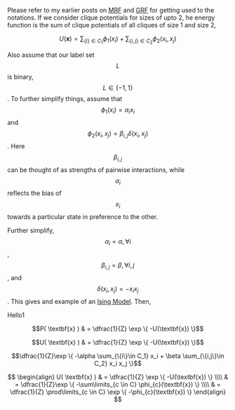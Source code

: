 Please refer to my earlier posts on [MRF](https://pchanda.github.io/MarkovRandomFields/) and [GRF](https://pchanda.github.io/GibbsRandomField/) for getting used to the notations. If we consider clique potentials for sizes of upto 2, he energy function is the sum of clique potentials of all cliques of size 1 and size 2,

$$ U( \textbf{x} ) = \sum_{\{i\}\in C_1} \phi_1(x_i) + \sum_{\{i,j\}\in C_2} \phi_2(x_i,x_j) $$

Also assume that our label set $$L$$ is binary, $$L \in \{-1,1\}$$. To further simplify things, assume that $$\phi_1(x_i)=\alpha_i x_i $$ and $$ \phi_2(x_i,x_j) = \beta_{i,j} \delta(x_i,x_j) $$. Here $$\beta_{i,j}$$ can be thought of as strengths of pairwise interactions, while $$\alpha_i$$ reflects the bias of $$x_i$$ towards a particular state in preference to the other. 

Further simplify, $$\alpha_i = \alpha, \forall i $$, $$\beta_{i,j} = \beta, \forall i,j $$, and $$\delta(x_i,x_j) = -x_i x_j $$. This gives and example of an [Ising Model](https://en.wikipedia.org/wiki/Ising_model). Then,

Hello1

$$P( \textbf{x} ) & = \dfrac{1}{Z} \exp \{ -U(\textbf{x}) \}$$

$$U( \textbf{x} ) & = \dfrac{1}{Z} \exp \{ -U(\textbf{x}) \}$$

$$\dfrac{1}{Z}\exp \{ -\alpha \sum_{\{i\}\in C_1} x_i  + \beta \sum_{\{i,j\}\in C_2} x_i x_j  \}$$


$$
\begin{align}
U( \textbf{x} ) & = \dfrac{1}{Z} \exp \{ -U(\textbf{x}) \} \\\\
& = \dfrac{1}{Z}\exp \{ -\sum\limits_{c \in C} \phi_{c}(\textbf{x}) \} \\\\
& = \dfrac{1}{Z} \prod\limits_{c \in C} \exp \{ -\phi_{c}(\textbf{x}) \} 
\end{align}
$$
